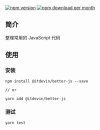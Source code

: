 [![npm version](https://img.shields.io/npm/v/@itdevin/better-js.svg?style=for-the-badge)](https://www.npmjs.com/package/@itdevin/better-js)
[![npm download per month](https://img.shields.io/npm/dm/@itdevin/better-js.svg?style=for-the-badge)](https://www.npmjs.com/package/@itdevin/better-js)

## 简介

整理常用的 JavaScript 代码

## 使用

### 安装

```shell
npm install @itdevin/better-js --save

// or

yarn add @itdevin/better-js
```

### 测试

```shell
yarn test
```